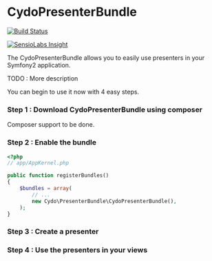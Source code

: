 CydoPresenterBundle
===================

[![Build Status](https://travis-ci.org/Cydonia7/CydoPresenterBundle.svg?branch=master)](https://travis-ci.org/Cydonia7/CydoPresenterBundle)

[![SensioLabs Insight](https://insight.sensiolabs.com/projects/19d8452b-3553-4599-858b-75f3a5a7245b/big.png)](https://travis-ci.org/Cydonia7/CydoPresenterBundl://insight.sensiolabs.com/projects/19d8452b-3553-4599-858b-75f3a5a7245b)

The CydoPresenterBundle allows you to easily use presenters in your Symfony2 application.

TODO : More description

You can begin to use it now with 4 easy steps.

### Step 1 : Download CydoPresenterBundle using composer

Composer support to be done.

### Step 2 : Enable the bundle

``` php
<?php
// app/AppKernel.php

public function registerBundles()
{
    $bundles = array(
        // ...
        new Cydo\PresenterBundle\CydoPresenterBundle(),
    );
}
```

### Step 3 : Create a presenter

### Step 4 : Use the presenters in your views
